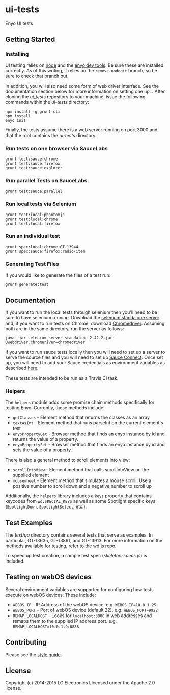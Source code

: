 # ui-tests

Enyo UI tests

## Getting Started

### Installing

UI testing relies on [node](nodejs.org) and the [enyo dev tools](https://github.com/enyojs/enyo-dev). Be sure these are installed correctly. As of this writing, it relies on the `remove-nodegit` branch, so be sure to check that branch out.

In addition, you will also need some form of web driver interface. See the documentation section below for more information on setting one up.
.
After cloning the _ui_tests_ repository to your machine, issue the following commands within the _ui-tests_ directory:

```
npm install -g grunt-cli
npm install
enyo init
```

Finally, the tests assume there is a web server running on port 3000 and that the root contains the *ui-tests* directory.

### Run tests on one browser via SauceLabs

```
grunt test:sauce:chrome
grunt test:sauce:firefox
grunt test:sauce:explorer
```

### Run parallel Tests on SauceLabs

```
grunt test:sauce:parallel
```

### Run local tests via Selenium

```
grunt test:local:phantomjs
grunt test:local:chrome
grunt test:local:firefox
```

### Run an individual test

```
grunt spec:local:chrome:GT-13944
grunt spec:sauce:firefox:radio-item
```
### Generating Test Files
If you would like to generate the files of a test run:
```
grunt generate:test
```

## Documentation

If you want to run the local tests through selenium then you'll need to be sure to have selenium running. Download the [selenium standalone server](http://www.seleniumhq.org/download/) and, if you want to run tests on Chrome, download [Chromedriver](https://sites.google.com/a/chromium.org/chromedriver/downloads). Assuming both are in the same directory, run the server as follows:

```
java -jar selenium-server-standalone-2.42.2.jar -Dwebdriver.chromeriver=chromedriver
```

If you want to run sauce tests locally then you will need to set up a server to serve the source files and you will need to set up [Sauce Connect](https://docs.saucelabs.com/reference/sauce-connect/). Once set up, you will need to add your Sauce credentials as environment variables as described [here](https://docs.saucelabs.com/tutorials/node-js/).

These tests are intended to be run as a Travis CI task.

### Helpers

The `helpers` module adds some promise chain methods specifically for testing Enyo. Currently, these methods include:

* `getClasses` - Element method that returns the classes as an array
* `textAsInt` - Element method that runs parseInt on the current element's text
* `enyoPropertyGet` - Browser method that finds an enyo instance by id and returns the value of a property.
* `enyoPropertySet` - Browser method that finds an enyo instance by id and sets the value of a property.

There is also a general method to scroll elements into view:

* `scrollIntoView` - Element method that calls scrollIntoView on the supplied element
* `mousewheel` - Element method that simulates a mouse scroll. Use a positive number to scroll down and a negative number to scroll up

Additionally, the `helpers` library includes a `keys` property that contains keycodes from `wd.SPECIAL_KEYS` as well as some Spotlight specific keys (`SpotlightDown`, `SpotlightSelect`, etc.).

## Test Examples

The *test/qa* directory contains several tests that serve as examples. In particular, GT-13635, GT-13891, and GT-13913. For more information on the methods available for testing, refer to the [wd.js repo](https://github.com/admc/wd).

To speed up test creation, a sample test spec (_skeleton-specs.js_) is included.

## Testing on webOS devices

Several environment variables are supported for configuring how tests execute on webOS devices. These include:

* `WEBOS_IP` - IP Address of the webOS device. e.g. `WEBOS_IP=10.0.1.25`
* `WEBOS_PORT` - Port of webOS device (default 22).  e.g. `WEBOS_PORT=9922`
* `REMAP_LOCALHOST` - Looks for `localhost:3000` in web addresses and remaps them to the supplied IP address:port.  e.g.  `REMAP_LOCALHOST=10.0.1.9:8888`

## Contributing

Please see the [style guide](http://enyojs.com/docs/latest/best-practices/style-guide.html).

## License

Copyright (c) 2014-2015 LG Electronics
Licensed under the Apache 2.0 license.
